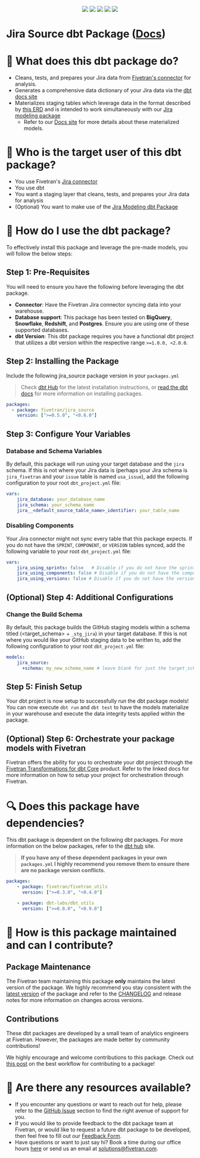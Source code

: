 <p align="center">
    <a alt="License"
        href="https://github.com/fivetran/dbt_jira_source/blob/main/LICENSE">
        <img src="https://img.shields.io/badge/License-Apache%202.0-blue.svg" /></a>
    <a alt="Fivetran-Release"
        href="https://fivetran.com/docs/getting-started/core-concepts#releasephases">
        <img src="https://img.shields.io/badge/Fivetran Release Phase-_Beta-orange.svg" /></a>
    <a alt="dbt-core">
        <img src="https://img.shields.io/badge/dbt_core-version_>=1.0.0_<2.0.0-orange.svg" /></a>
    <a alt="Maintained?">
        <img src="https://img.shields.io/badge/Maintained%3F-yes-green.svg" /></a>
    <a alt="PRs">
        <img src="https://img.shields.io/badge/Contributions-welcome-blueviolet" /></a>
</p>

# Jira Source dbt Package ([Docs](https://fivetran.github.io/dbt_jira_source/))
# 📣 What does this dbt package do?
- Cleans, tests, and prepares your Jira data from [Fivetran's connector](https://fivetran.com/docs/applications/Jira) for analysis.
- Generates a comprehensive data dictionary of your Jira data via the [dbt docs site](https://fivetran.github.io/dbt_jira_source/)
- Materializes staging tables which leverage data in the format described by [this ERD](https://fivetran.com/docs/applications/jira/#schemainformation) and is intended to work simultaneously with our [Jira modeling package](https://github.com/fivetran/dbt_jira)
    - Refer to our [Docs site](https://fivetran.github.io/dbt_jira_source/#!/overview/jira_source/models/?g_v=1) for more details about these materialized models. 

# 🤔 Who is the target user of this dbt package?
- You use Fivetran's [Jira connector](https://fivetran.com/docs/applications/Jira)
- You use dbt
- You want a staging layer that cleans, tests, and prepares your Jira data for analysis
- (Optional) You want to make use of the [Jira Modeling dbt Package](https://github.com/fivetran/dbt_jira)
# 🎯 How do I use the dbt package?
To effectively install this package and leverage the pre-made models, you will follow the below steps:
## Step 1: Pre-Requisites
You will need to ensure you have the following before leveraging the dbt package.
- **Connector**: Have the Fivetran Jira connector syncing data into your warehouse. 
- **Database support**: This package has been tested on **BigQuery**, **Snowflake**, **Redshift**, and **Postgres**. Ensure you are using one of these supported databases.
- **dbt Version**: This dbt package requires you have a functional dbt project that utilizes a dbt version within the respective range `>=1.0.0, <2.0.0`.
## Step 2: Installing the Package
Include the following jira_source package version in your `packages.yml`
> Check [dbt Hub](https://hub.getdbt.com/) for the latest installation instructions, or [read the dbt docs](https://docs.getdbt.com/docs/package-management) for more information on installing packages.
```yaml
packages:
  - package: fivetran/jira_source
    version: [">=0.5.0", "<0.6.0"]
```
## Step 3: Configure Your Variables
### Database and Schema Variables
By default, this package will run using your target database and the `jira` schema. If this is not where your Jira data is (perhaps your Jira schema is `jira_fivetran` and your `issue` table is named `usa_issue`), add the following configuration to your root `dbt_project.yml` file:

```yml
vars:
    jira_database: your_database_name
    jira_schema: your_schema_name 
    jira__<default_source_table_name>_identifier: your_table_name
```
### Disabling Components
Your Jira connector might not sync every table that this package expects. If you do not have the `SPRINT`, `COMPONENT`, or `VERSION` tables synced, add the following variable to your root `dbt_project.yml` file:

```yml
vars:
    jira_using_sprints: false   # Disable if you do not have the sprint table, or if you do not want sprint related metrics reported
    jira_using_components: false # Disable if you do not have the component table, or if you do not want component related metrics reported
    jira_using_versions: false # Disable if you do not have the versions table, or if you do not want versions related metrics reported
```
## (Optional) Step 4: Additional Configurations
### Change the Build Schema
By default, this package builds the GitHub staging models within a schema titled (<target_schema> + `_stg_jira`) in your target database. If this is not where you would like your GitHub staging data to be written to, add the following configuration to your root `dbt_project.yml` file:

```yml
models:
    jira_source:
      +schema: my_new_schema_name # leave blank for just the target_schema
```

## Step 5: Finish Setup
Your dbt project is now setup to successfully run the dbt package models! You can now execute `dbt run` and `dbt test` to have the models materialize in your warehouse and execute the data integrity tests applied within the package.

## (Optional) Step 6: Orchestrate your package models with Fivetran
Fivetran offers the ability for you to orchestrate your dbt project through the [Fivetran Transformations for dbt Core](https://fivetran.com/docs/transformations/dbt) product. Refer to the linked docs for more information on how to setup your project for orchestration through Fivetran. 

# 🔍 Does this package have dependencies?
This dbt package is dependent on the following dbt packages. For more information on the below packages, refer to the [dbt hub](https://hub.getdbt.com/) site.
> **If you have any of these dependent packages in your own `packages.yml` I highly recommend you remove them to ensure there are no package version conflicts.**
```yml
packages:
    - package: fivetran/fivetran_utils
      version: [">=0.3.0", "<0.4.0"]

    - package: dbt-labs/dbt_utils
      version: [">=0.8.0", "<0.9.0"]
```
# 🙌 How is this package maintained and can I contribute?
## Package Maintenance
The Fivetran team maintaining this package **only** maintains the latest version of the package. We highly recommend you stay consistent with the [latest version](https://hub.getdbt.com/fivetran/jira_source/latest/) of the package and refer to the [CHANGELOG](https://github.com/fivetran/dbt_jira_source/blob/main/CHANGELOG.md) and release notes for more information on changes across versions.

## Contributions
These dbt packages are developed by a small team of analytics engineers at Fivetran. However, the packages are made better by community contributions! 

We highly encourage and welcome contributions to this package. Check out [this post](https://discourse.getdbt.com/t/contributing-to-a-dbt-package/657) on the best workflow for contributing to a package!

# 🏪 Are there any resources available?
- If you encounter any questions or want to reach out for help, please refer to the [GitHub Issue](https://github.com/fivetran/dbt_jira_source/issues/new/choose) section to find the right avenue of support for you.
- If you would like to provide feedback to the dbt package team at Fivetran, or would like to request a future dbt package to be developed, then feel free to fill out our [Feedback Form](https://www.surveymonkey.com/r/DQ7K7WW).
- Have questions or want to just say hi? Book a time during our office hours [here](https://calendly.com/fivetran-solutions-team/fivetran-solutions-team-office-hours) or send us an email at solutions@fivetran.com.